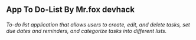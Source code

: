 ## App To Do-List By Mr.fox devhack

###### To-do list application that allows users to create, edit, and delete tasks, set due dates and reminders, and categorize tasks into different lists.
